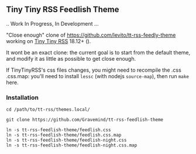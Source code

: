 ## Tiny Tiny RSS Feedlish Theme

.. Work In Progress, In Development ...

"Close enough" clone of https://github.com/levito/tt-rss-feedly-theme working on
[Tiny Tiny RSS](https://tt-rss.org/) 18.12+ ().

It wont be an exact clone: the current goal is to start from the default theme,
and modify it as little as possible to get close enough.

If TinyTinyRSS's css files changes, you might need to recompile the .css
.css.map: you'll need to install `lessc` (with nodejs `source-map`), then run
`make` here.

### Installation

```
cd /path/to/tt-rss/themes.local/

git clone https://github.com/Gravemind/tt-rss-feedlish-theme

ln -s tt-rss-feedlish-theme/feedlish.css
ln -s tt-rss-feedlish-theme/feedlish.css.map
ln -s tt-rss-feedlish-theme/feedlish-night.css
ln -s tt-rss-feedlish-theme/feedlish-night.css.map
```
